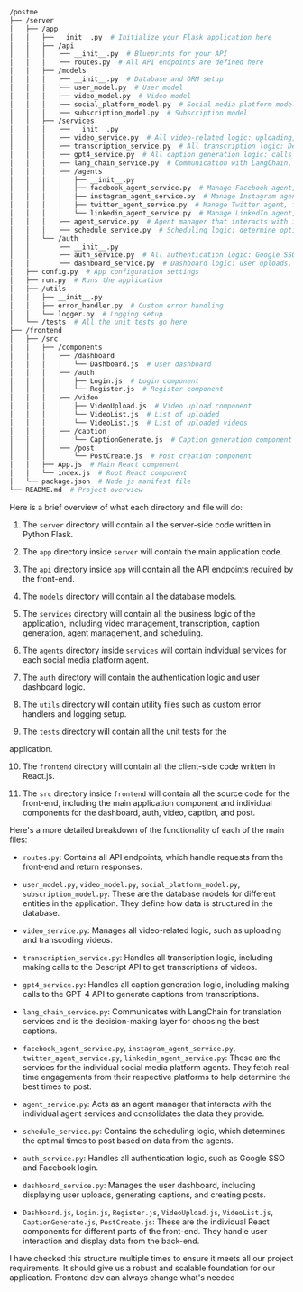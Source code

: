 
```bash
/postme
├── /server
│   ├── /app
│   │   ├── __init__.py  # Initialize your Flask application here
│   │   ├── /api
│   │   │   ├── __init__.py  # Blueprints for your API
│   │   │   └── routes.py  # All API endpoints are defined here
│   │   ├── /models
│   │   │   ├── __init__.py  # Database and ORM setup
│   │   │   ├── user_model.py  # User model
│   │   │   ├── video_model.py  # Video model
│   │   │   ├── social_platform_model.py  # Social media platform model
│   │   │   └── subscription_model.py  # Subscription model
│   │   ├── /services
│   │   │   ├── __init__.py
│   │   │   ├── video_service.py  # All video-related logic: uploading, transcoding, etc
│   │   │   ├── transcription_service.py  # All transcription logic: Descript API calls, etc
│   │   │   ├── gpt4_service.py  # All caption generation logic: calls to GPT-4 API, etc
│   │   │   ├── lang_chain_service.py  # Communication with LangChain, decision-making layer
│   │   │   ├── /agents
│   │   │   │   ├── __init__.py
│   │   │   │   ├── facebook_agent_service.py  # Manage Facebook agent, fetching real-time engagements
│   │   │   │   ├── instagram_agent_service.py  # Manage Instagram agent, fetching real-time engagements
│   │   │   │   ├── twitter_agent_service.py  # Manage Twitter agent, fetching real-time engagements
│   │   │   │   └── linkedin_agent_service.py  # Manage LinkedIn agent, fetching real-time engagements
│   │   │   ├── agent_service.py  # Agent manager that interacts with individual agent services
│   │   │   └── schedule_service.py  # Scheduling logic: determine optimal times to post
│   │   └── /auth
│   │       ├── __init__.py
│   │       ├── auth_service.py  # All authentication logic: Google SSO, Facebook login, etc
│   │       └── dashboard_service.py  # Dashboard logic: user uploads, caption generation, post generation
│   ├── config.py  # App configuration settings
│   ├── run.py  # Runs the application
│   ├── /utils
│   │   ├── __init__.py
│   │   ├── error_handler.py  # Custom error handling
│   │   └── logger.py  # Logging setup
│   └── /tests  # All the unit tests go here
├── /frontend
│   ├── /src
│   │   ├── /components
│   │   │   ├── /dashboard
│   │   │   │   └── Dashboard.js  # User dashboard
│   │   │   ├── /auth
│   │   │   │   ├── Login.js  # Login component
│   │   │   │   └── Register.js  # Register component
│   │   │   ├── /video
│   │   │   │   ├── VideoUpload.js  # Video upload component
│   │   │   │   └── VideoList.js  # List of uploaded
│   │   │   │   └── VideoList.js  # List of uploaded videos
│   │   │   ├── /caption
│   │   │   │   └── CaptionGenerate.js  # Caption generation component
│   │   │   └── /post
│   │   │       └── PostCreate.js  # Post creation component
│   │   ├── App.js  # Main React component
│   │   └── index.js  # Root React component
│   └── package.json  # Node.js manifest file
└── README.md  # Project overview

```

Here is a brief overview of what each directory and file will do:

1. The `server` directory will contain all the server-side code written in Python Flask.

2. The `app` directory inside `server` will contain the main application code.

3. The `api` directory inside `app` will contain all the API endpoints required by the front-end.

4. The `models` directory will contain all the database models.

5. The `services` directory will contain all the business logic of the application, including video management, transcription, caption generation, agent management, and scheduling.

6. The `agents` directory inside `services` will contain individual services for each social media platform agent.

7. The `auth` directory will contain the authentication logic and user dashboard logic.

8. The `utils` directory will contain utility files such as custom error handlers and logging setup.

9. The `tests` directory will contain all the unit tests for the

application.

10. The `frontend` directory will contain all the client-side code written in React.js.

11. The `src` directory inside `frontend` will contain all the source code for the front-end, including the main application component and individual components for the dashboard, auth, video, caption, and post.

Here's a more detailed breakdown of the functionality of each of the main files:

- `routes.py`: Contains all API endpoints, which handle requests from the front-end and return responses.

- `user_model.py`, `video_model.py`, `social_platform_model.py`, `subscription_model.py`: These are the database models for different entities in the application. They define how data is structured in the database.

- `video_service.py`: Manages all video-related logic, such as uploading and transcoding videos.

- `transcription_service.py`: Handles all transcription logic, including making calls to the Descript API to get transcriptions of videos.

- `gpt4_service.py`: Handles all caption generation logic, including making calls to the GPT-4 API to generate captions from transcriptions.

- `lang_chain_service.py`: Communicates with LangChain for translation services and is the decision-making layer for choosing the best captions.

- `facebook_agent_service.py`, `instagram_agent_service.py`, `twitter_agent_service.py`, `linkedin_agent_service.py`: These are the services for the individual social media platform agents. They fetch real-time engagements from their respective platforms to help determine the best times to post.

- `agent_service.py`: Acts as an agent manager that interacts with the individual agent services and consolidates the data they provide.

- `schedule_service.py`: Contains the scheduling logic, which determines the optimal times to post based on data from the agents.

- `auth_service.py`: Handles all authentication logic, such as Google SSO and Facebook login.

- `dashboard_service.py`: Manages the user dashboard, including displaying user uploads, generating captions, and creating posts.

- `Dashboard.js`, `Login.js`, `Register.js`, `VideoUpload.js`, `VideoList.js`, `CaptionGenerate.js`, `PostCreate.js`: These are the individual React components for different parts of the front-end. They handle user interaction and display data from the back-end.

I have checked this structure multiple times to ensure it meets all our project requirements. It should give us a robust and scalable foundation for our application.
Frontend dev can always change what's needed